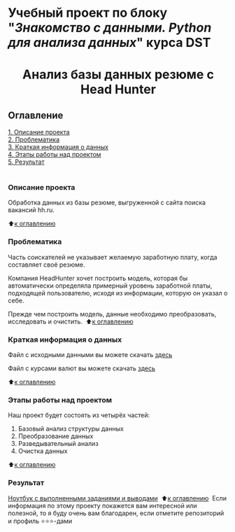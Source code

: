 # Учебный проект по блоку "_Знакомство с данными. Python для анализа данных_" курса DST 
# <center>Анализ базы данных резюме c Head Hunter
## Оглавление
[1. Описание проекта](#описание-проекта)  
[2. Проблематика](#проблематика)  
[3. Краткая информация о данных](#краткая-информация-о-данных)  
[4. Этапы работы над проектом](#этапы-работы-над-проектом)  
[5. Результат](#результат)    
​
### Описание проекта    
Обработка данных из базы резюме, выгруженной с сайта поиска вакансий hh.ru.

:arrow_up:[к оглавлению][1]
​​

### Проблематика    
Часть соискателей не указывает желаемую заработную плату, когда составляет своё резюме.

Компания HeadHunter хочет построить модель, которая бы автоматически определяла примерный уровень заработной платы, 
подходящей пользователю, исходя из информации, которую он указал о себе. 

Прежде чем построить модель, данные необходимо преобразовать, исследовать и очистить.
​​
​:arrow_up:[к оглавлению][1]


### Краткая информация о данных
Файл с исходными данными вы можете скачать [здесь](https://drive.google.com/file/d/1Kb78mAWYKcYlellTGhIjPI-bCcKbGuTn/view?usp=sharing)

Файл с курсами валют вы можете скачать [здесь](https://lms.skillfactory.ru/assets/courseware/v1/15abf80f45a2f3e93c3274101b451c67/asset-v1:SkillFactory+DST-3.0+28FEB2021+type@asset+block/ExchangeRates.zip)


:arrow_up:[к оглавлению][1]
​
​
### Этапы работы над проектом  

Наш проект будет состоять из четырёх частей:
1. Базовый анализ структуры данных
2. Преобразование данных
3. Разведывательный анализ
4. Очистка данных

:arrow_up:[к оглавлению][1]
​​

### Результат
[Ноутбук с выполненными заданиями и выводами](https://github.com/GalaFedorova/SkillFactory2/tree/main/SF_DST/Project-1.Project_1_HeadHunter.ipynb)
​
:arrow_up:[к оглавлению][1]
​
​​
Если информация по этому проекту покажется вам интересной или полезной, то я буду очень вам благодарен, если отметите репозиторий и профиль ⭐️⭐️⭐️-дами

[1]: #оглавление
